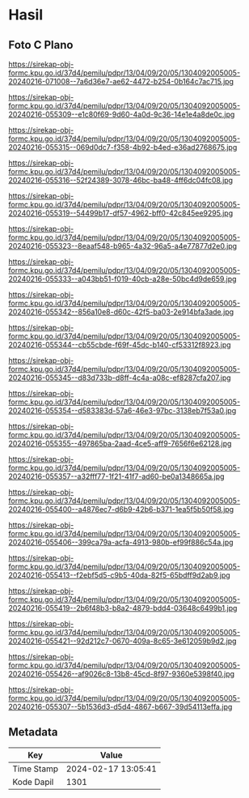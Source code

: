 # Hasil

## Foto C Plano

https://sirekap-obj-formc.kpu.go.id/37d4/pemilu/pdpr/13/04/09/20/05/1304092005005-20240216-071008--7a6d36e7-ae62-4472-b254-0b164c7ac715.jpg

https://sirekap-obj-formc.kpu.go.id/37d4/pemilu/pdpr/13/04/09/20/05/1304092005005-20240216-055309--e1c80f69-9d60-4a0d-9c36-14e1e4a8de0c.jpg

https://sirekap-obj-formc.kpu.go.id/37d4/pemilu/pdpr/13/04/09/20/05/1304092005005-20240216-055315--069d0dc7-f358-4b92-b4ed-e36ad2768675.jpg

https://sirekap-obj-formc.kpu.go.id/37d4/pemilu/pdpr/13/04/09/20/05/1304092005005-20240216-055316--52f24389-3078-46bc-ba48-4ff6dc04fc08.jpg

https://sirekap-obj-formc.kpu.go.id/37d4/pemilu/pdpr/13/04/09/20/05/1304092005005-20240216-055319--54499b17-df57-4962-bff0-42c845ee9295.jpg

https://sirekap-obj-formc.kpu.go.id/37d4/pemilu/pdpr/13/04/09/20/05/1304092005005-20240216-055323--8eaaf548-b965-4a32-96a5-a4e77877d2e0.jpg

https://sirekap-obj-formc.kpu.go.id/37d4/pemilu/pdpr/13/04/09/20/05/1304092005005-20240216-055333--a043bb51-f019-40cb-a28e-50bc4d9de659.jpg

https://sirekap-obj-formc.kpu.go.id/37d4/pemilu/pdpr/13/04/09/20/05/1304092005005-20240216-055342--856a10e8-d60c-42f5-ba03-2e914bfa3ade.jpg

https://sirekap-obj-formc.kpu.go.id/37d4/pemilu/pdpr/13/04/09/20/05/1304092005005-20240216-055344--cb55cbde-f69f-45dc-b140-cf53312f8923.jpg

https://sirekap-obj-formc.kpu.go.id/37d4/pemilu/pdpr/13/04/09/20/05/1304092005005-20240216-055345--d83d733b-d8ff-4c4a-a08c-ef8287cfa207.jpg

https://sirekap-obj-formc.kpu.go.id/37d4/pemilu/pdpr/13/04/09/20/05/1304092005005-20240216-055354--d583383d-57a6-46e3-97bc-3138eb7f53a0.jpg

https://sirekap-obj-formc.kpu.go.id/37d4/pemilu/pdpr/13/04/09/20/05/1304092005005-20240216-055355--497865ba-2aad-4ce5-aff9-7656f6e62128.jpg

https://sirekap-obj-formc.kpu.go.id/37d4/pemilu/pdpr/13/04/09/20/05/1304092005005-20240216-055357--a32fff77-1f21-41f7-ad60-be0a1348665a.jpg

https://sirekap-obj-formc.kpu.go.id/37d4/pemilu/pdpr/13/04/09/20/05/1304092005005-20240216-055400--a4876ec7-d6b9-42b6-b371-1ea5f5b50f58.jpg

https://sirekap-obj-formc.kpu.go.id/37d4/pemilu/pdpr/13/04/09/20/05/1304092005005-20240216-055406--399ca79a-acfa-4913-980b-ef99f886c54a.jpg

https://sirekap-obj-formc.kpu.go.id/37d4/pemilu/pdpr/13/04/09/20/05/1304092005005-20240216-055413--f2ebf5d5-c9b5-40da-82f5-65bdff9d2ab9.jpg

https://sirekap-obj-formc.kpu.go.id/37d4/pemilu/pdpr/13/04/09/20/05/1304092005005-20240216-055419--2b6f48b3-b8a2-4879-bdd4-03648c6499b1.jpg

https://sirekap-obj-formc.kpu.go.id/37d4/pemilu/pdpr/13/04/09/20/05/1304092005005-20240216-055421--92d212c7-0670-409a-8c65-3e612059b9d2.jpg

https://sirekap-obj-formc.kpu.go.id/37d4/pemilu/pdpr/13/04/09/20/05/1304092005005-20240216-055426--af9026c8-13b8-45cd-8f97-9360e5398f40.jpg

https://sirekap-obj-formc.kpu.go.id/37d4/pemilu/pdpr/13/04/09/20/05/1304092005005-20240216-055307--5b1536d3-d5d4-4867-b667-39d54113effa.jpg


## Metadata

| Key        | Value               |
| ---------- | ------------------- |
| Time Stamp | 2024-02-17 13:05:41 |
| Kode Dapil | 1301                |




